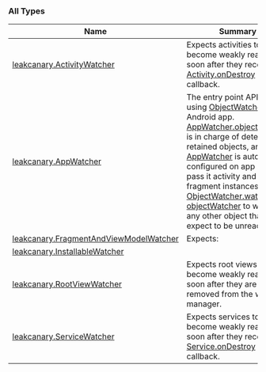 

### All Types

| Name | Summary |
|---|---|
| [leakcanary.ActivityWatcher](../leakcanary/-activity-watcher/index.md) | Expects activities to become weakly reachable soon after they receive the [Activity.onDestroy](#) callback. |
| [leakcanary.AppWatcher](../leakcanary/-app-watcher/index.md) | The entry point API for using [ObjectWatcher](#) in an Android app. [AppWatcher.objectWatcher](../leakcanary/-app-watcher/object-watcher.md) is in charge of detecting retained objects, and [AppWatcher](../leakcanary/-app-watcher/index.md) is auto configured on app start to pass it activity and fragment instances. Call [ObjectWatcher.watch](#) on [objectWatcher](../leakcanary/-app-watcher/object-watcher.md) to watch any other object that you expect to be unreachable. |
| [leakcanary.FragmentAndViewModelWatcher](../leakcanary/-fragment-and-view-model-watcher/index.md) | Expects: |
| [leakcanary.InstallableWatcher](../leakcanary/-installable-watcher/index.md) |  |
| [leakcanary.RootViewWatcher](../leakcanary/-root-view-watcher/index.md) | Expects root views to become weakly reachable soon after they are removed from the window manager. |
| [leakcanary.ServiceWatcher](../leakcanary/-service-watcher/index.md) | Expects services to become weakly reachable soon after they receive the [Service.onDestroy](#) callback. |
